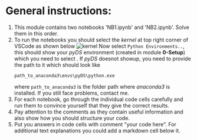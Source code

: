 # General instructions:

1. This module contains two notebooks 'NB1.ipynb' and 'NB2.ipynb'. Solve them in this order.
2. To run the notebooks you should select the _kernel_ at top right corner of VSCode as shown below ![kernel](../assets/kernelSelect.png)
   Now select `Python Environments..`, this should show your _pyDS_ environment (created in module **0-Setup**) which you need to select . If _pyDS_ doesnot showup, you need to provide the path to it which should look like
   ```
   path_to_anaconda3\envs\pyDS\python.exe
   ```
   where `path_to_anaconda3` is the folder path where _anaconda3_ is installed. If you still face problems, contact me.
3. For each notebook, go through the individual code cells carefully and run them to convince yourself that they give the correct results.
4. Pay attention to the comments as they contain useful information and also show how you should structure your code.
5. Put you answers in code cells with comment "your code here". For additional text explanations you could add a markdown cell below it.
